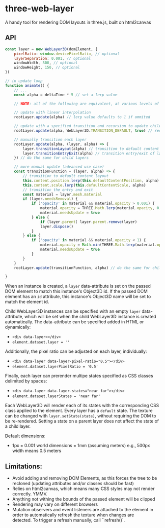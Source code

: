 # three-web-layer
A handy tool for rendering DOM layouts in three.js, built on html2canvas

## API

```js
const layer = new WebLayer3D(domElement, {
    pixelRatio: window.devicePixelRatio, // optional
    layerSeparation: 0.001, // optional 
    windowWidth, 300, // optional
    windowHeight, 150, // optional
})

// in update loop
function animate() {
    // ...
    const alpha = deltaTime * 5 // set a lerp value

    // NOTE: all of the following are equivalent, at various levels of abstraction

    // update with linear interpolation
    rootLayer.update(alpha) // lerp value defaults to 1 if ommited

    // update with a specified transition and recursion to update child layers
    rootLayer.update(alpha, WebLayer3D.TRANSITION_DEFAULT, true) // recursion is true by default

    // manually transition each layer
    rootLayer.update(alpha, (layer, alpha) => { 
        layer.transitionLayout(alpha) // transition to default content layout
        layer.transitionEntryExit(alpha) // transition entry/exit of layers
    }) // do the same for child layers

    // more manual update (advanced use case)
    const transitionFunction = (layer, alpha) => { 
        // transition to default content layout
        this.content.position.lerp(this.defaultContentPosition, alpha)
        this.content.scale.lerp(this.defaultContentScale, alpha)
        // transition the entry and exit
        const material = layer.mesh.material
        if (layer.needsRemoval) {
            if ('opacity' in material && material.opacity > 0.001) {
                material.opacity = THREE.Math.lerp(material.opacity, 0, alpha)
                material.needsUpdate = true
            } else {
                if (layer.parent) layer.parent.remove(layer)
                layer.dispose()
            }
        } else {
            if ('opacity' in material && material.opacity < 1) {
                material.opacity = Math.min(THREE.Math.lerp(material.opacity, 1, alpha), 1)
                material.needsUpdate = true
            }
        }
    }
    rootLayer.update(transitionFunction, alpha) // do the same for child layers

}
```

When an instance is created, a `layer` data-attribute is set on
the passed DOM element to match this instance's Object3D id.
If the passed DOM element has an `id` attribute, this instance's Object3D name
will be set to match the element id.

Child WebLayer3D instances can be specified with an empty `layer` data-attribute,
which will be set when the child WebLayer3D instance is created automatically.
The data-attribute can be specified added in HTML or dynamically:
 - `<div data-layer></div>`
 - `element.dataset.layer = ''`

Additionally, the pixel ratio can be adjusted on each layer, individually:
 - `<div data-layer data-layer-pixel-ratio="0.5"></div>`
 - `element.dataset.layerPixelRatio = '0.5'`

Finally, each layer can prerender multipe states specified as CSS classes delimited by spaces:
 - `<div data-layer data-layer-states="near far"></div>`
 - `element.dataset.layerStates = 'near far'`

Each WebLayer3D will render each of its states with the corresponding CSS class applied to the element.
Every layer has a `default` state. The texture can be changed with `layer.setState(state)`,
without requiring the DOM to be re-rendered. Setting a state on a parent layer does
not affect the state of a child layer. 

Default dimensions: 

- 1px = 0.001 world dimensions = 1mm (assuming meters)
    e.g., 500px width means 0.5 meters


## Limitations:

- Avoid adding and removing DOM Elements, as this forces the tree to be recloned (updating attributes and/or classes should be fast)
- Relies on html2canvas, which means many CSS styles may not render correctly. YMMV. 
- Anything not withing the bounds of the passed element will be clipped 
- Rendering may vary on different browsers
- Mutation observers and event listeners are attached to the element in order to automatically refresh the texture when changes are detected. To trigger a refresh manually, call ``refresh()`. 